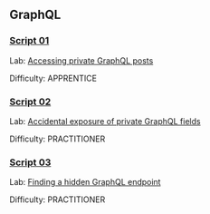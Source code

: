 
## GraphQL


### [**Script 01**](https://github.com/gwyomarch/WebSecurityAcademy/blob/main/GraphQL/exploit-lab01.py)

Lab: [Accessing private GraphQL posts](https://portswigger.net/web-security/graphql/lab-graphql-reading-private-posts)

Difficulty: APPRENTICE


### [**Script 02**](https://github.com/gwyomarch/WebSecurityAcademy/blob/main/GraphQL/exploit-lab02.py)

Lab: [Accidental exposure of private GraphQL fields](https://portswigger.net/web-security/graphql/lab-graphql-accidental-field-exposure)

Difficulty: PRACTITIONER


### [**Script 03**](https://github.com/gwyomarch/WebSecurityAcademy/blob/main/GraphQL/exploit-lab03.py)

Lab: [Finding a hidden GraphQL endpoint](https://portswigger.net/web-security/graphql/lab-graphql-find-the-endpoint)

Difficulty: PRACTITIONER

